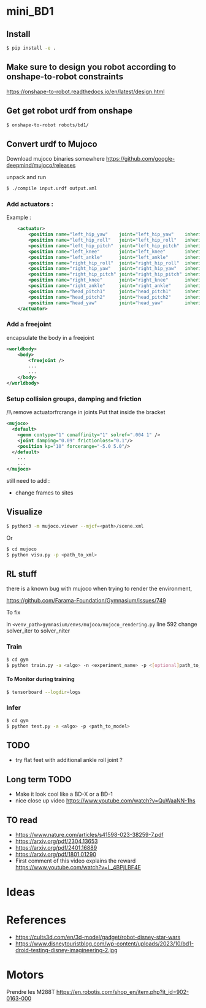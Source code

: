 # mini_BD1

## Install 
    
```bash
$ pip install -e .
```

## Make sure to design you robot according to onshape-to-robot constraints
https://onshape-to-robot.readthedocs.io/en/latest/design.html

## Get get robot urdf from onshape


```bash
$ onshape-to-robot robots/bd1/
```

## Convert urdf to Mujoco

Download mujoco binaries somewhere https://github.com/google-deepmind/mujoco/releases

unpack and run

```bash
$ ./compile input.urdf output.xml
```

### Add actuators : 
Example : 
```xml
	<actuator>
		<position name="left_hip_yaw"    joint="left_hip_yaw"    inheritrange="1"/>
		<position name="left_hip_roll"   joint="left_hip_roll"   inheritrange="1"/>
		<position name="left_hip_pitch"  joint="left_hip_pitch"  inheritrange="1"/>
		<position name="left_knee"       joint="left_knee"       inheritrange="1"/>
		<position name="left_ankle"      joint="left_ankle"      inheritrange="1"/>
		<position name="right_hip_roll"  joint="right_hip_roll"  inheritrange="1"/>
		<position name="right_hip_yaw"   joint="right_hip_yaw"   inheritrange="1"/>
		<position name="right_hip_pitch" joint="right_hip_pitch" inheritrange="1"/>
		<position name="right_knee"      joint="right_knee"      inheritrange="1"/>
		<position name="right_ankle"     joint="right_ankle"     inheritrange="1"/>
		<position name="head_pitch1"     joint="head_pitch1"     inheritrange="1"/>
		<position name="head_pitch2"     joint="head_pitch2"     inheritrange="1"/>
		<position name="head_yaw"        joint="head_yaw"        inheritrange="1"/>
	</actuator>
```

### Add a freejoint 

encapsulate the body in a freejoint
```xml
<worldbody>
	<body>
		<freejoint />
		...
		...
	</body>
</worldbody>
```

### Setup collision groups, damping and friction
/!\ remove actuatorfrcrange in joints
Put that inside the <mujoco> bracket
```xml
<mujoco>
  <default>
    <geom contype="1" conaffinity="1" solref=".004 1" />
    <joint damping="0.09" frictionloss="0.1"/>
    <position kp="10" forcerange="-5.0 5.0"/>
  </default>
	...
	...
</mujoco>
```

still need to add : 
- change frames to sites

## Visualize 

```bash
$ python3 -m mujoco.viewer --mjcf=<path>/scene.xml
```

Or 

```bash
$ cd mujoco
$ python visu.py -p <path_to_xml>
```

## RL stuff

there is a known bug with mujoco when trying to render the environment,

https://github.com/Farama-Foundation/Gymnasium/issues/749

To fix

in `<venv_path>gymnasium/envs/mujoco/mujoco_rendering.py` line 592 change solver_iter to solver_niter

### Train 

```bash
$ cd gym
$ python train.py -a <algo> -n <experiment_name> -p <[optional]path_to_pretrained_model>
```

#### To Monitor during training

```bash
$ tensorboard --logdir=logs
```

### Infer

```bash
$ cd gym
$ python test.py -a <algo> -p <path_to_model>
```

## TODO
- try flat feet with additional ankle roll joint ?

## Long term TODO
- Make it look cool like a BD-X or a BD-1
- nice close up video https://www.youtube.com/watch?v=QuWaaNN-1hs

## TO read
- https://www.nature.com/articles/s41598-023-38259-7.pdf
- https://arxiv.org/pdf/2304.13653
- https://arxiv.org/pdf/2401.16889
- https://arxiv.org/pdf/1801.01290
- First comment of this video explains the reward https://www.youtube.com/watch?v=L_4BPjLBF4E

# Ideas

# References 
- https://cults3d.com/en/3d-model/gadget/robot-disney-star-wars
- https://www.disneytouristblog.com/wp-content/uploads/2023/10/bd1-droid-testing-disney-imagineering-2.jpg

# Motors 
Prendre les M288T
https://en.robotis.com/shop_en/item.php?it_id=902-0163-000